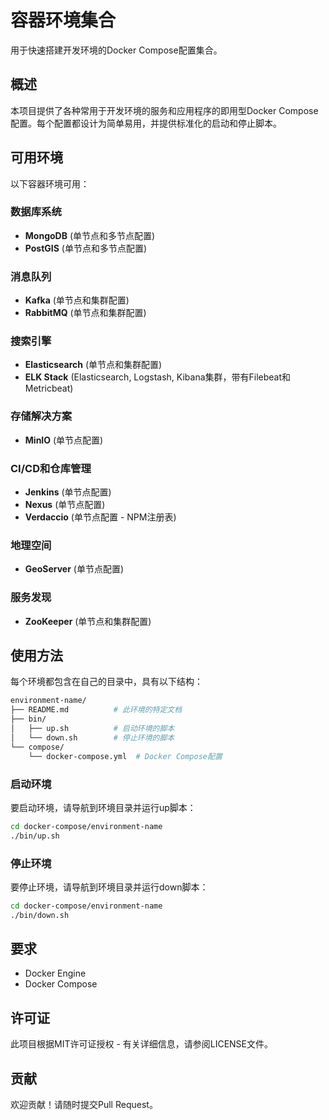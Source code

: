 # 容器环境集合

用于快速搭建开发环境的Docker Compose配置集合。

## 概述

本项目提供了各种常用于开发环境的服务和应用程序的即用型Docker Compose配置。每个配置都设计为简单易用，并提供标准化的启动和停止脚本。

## 可用环境

以下容器环境可用：

### 数据库系统

- **MongoDB** (单节点和多节点配置)
- **PostGIS** (单节点和多节点配置)

### 消息队列

- **Kafka** (单节点和集群配置)
- **RabbitMQ** (单节点和集群配置)

### 搜索引擎

- **Elasticsearch** (单节点和集群配置)
- **ELK Stack** (Elasticsearch, Logstash, Kibana集群，带有Filebeat和Metricbeat)

### 存储解决方案

- **MinIO** (单节点配置)

### CI/CD和仓库管理

- **Jenkins** (单节点配置)
- **Nexus** (单节点配置)
- **Verdaccio** (单节点配置 - NPM注册表)

### 地理空间

- **GeoServer** (单节点配置)

### 服务发现

- **ZooKeeper** (单节点和集群配置)

## 使用方法

每个环境都包含在自己的目录中，具有以下结构：

```bash
environment-name/
├── README.md          # 此环境的特定文档
├── bin/
│   ├── up.sh          # 启动环境的脚本
│   └── down.sh        # 停止环境的脚本
└── compose/
    └── docker-compose.yml  # Docker Compose配置
```

### 启动环境

要启动环境，请导航到环境目录并运行up脚本：

```bash
cd docker-compose/environment-name
./bin/up.sh
```

### 停止环境

要停止环境，请导航到环境目录并运行down脚本：

```bash
cd docker-compose/environment-name
./bin/down.sh
```

## 要求

- Docker Engine
- Docker Compose

## 许可证

此项目根据MIT许可证授权 - 有关详细信息，请参阅LICENSE文件。

## 贡献

欢迎贡献！请随时提交Pull Request。
